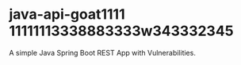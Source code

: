 # java-api-goat1111 11111113338883333w343332345

A simple Java Spring Boot REST App with Vulnerabilities.
